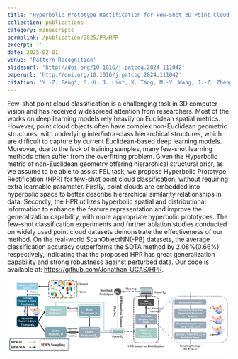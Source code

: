 ```yaml
---
title: "Hyperbolic Prototype Rectification for Few-Shot 3D Point Cloud Classification"
collection: publications
category: manuscripts
permalink: /publication/2025/PR/HPR
excerpt: ''
date: 2025-02-01
venue: 'Pattern Recognition'
slidesurl: 'http://doi.org/10.1016/j.patcog.2024.111042'
paperurl: 'http://doi.org/10.1016/j.patcog.2024.111042'
citation: 'Y.-Z. Feng*, S.-H. J. Lin*, X. Tang, M.-Y. Wang, J.-Z. Zheng, Z.-Y. He, Z.-Y. Pang, J. Yang, M.-S. Chen, and X. Wei, "Hyperbolic prototype rectification for few-shot 3D point cloud classification," Pattern Recognition, vol. 158, p. 111042, 2025.'
---
```


Few-shot point cloud classification is a challenging task in 3D computer vision and has received widespread attention from researchers. Most of the works on deep learning models rely heavily on Euclidean spatial metrics. However, point cloud objects often have complex non-Euclidean geometric structures, with underlying inter/intra-class hierarchical structures, which are difficult to capture by current Euclidean-based deep learning models. Moreover, due to the lack of training samples, many few-shot learning methods often suffer from the overfitting problem. Given the Hyperbolic metric of non-Euclidean geometry offering hierarchical structural prior, as we assume to be able to assist FSL task, we propose Hyperbolic Prototype Rectification (HPR) for few-shot point cloud classification, without requiring extra learnable parameter. Firstly, point clouds are embedded into hyperbolic space to better describe hierarchical similarity relationships in data. Secondly, the HPR utilizes hyperbolic spatial and distributional information to enhance the feature representation and improve the generalization capability, with more appropriate hyperbolic prototypes. The few-shot classification experiments and further ablation studies conducted on widely used point cloud datasets demonstrate the effectiveness of our method. On the real-world ScanObjectNN(-PB) datasets, the average classification accuracy outperforms the SOTA method by 2.08%(0.66%), respectively, indicating that the proposed HPR has great generalization capability and strong robustness against perturbed data. Our code is available at: https://github.com/Jonathan-UCAS/HPR.

![Architecture of HPR](./PR_2025_Arch.png)
